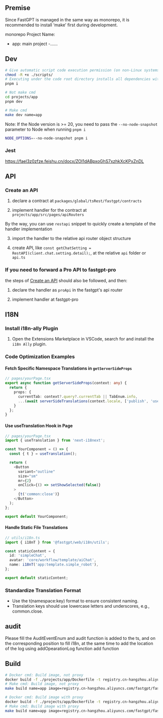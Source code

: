 ## Premise

Since FastGPT is managed in the same way as monorepo, it is recommended to install ‘make’ first during development.

monorepo Project Name:

- app: main project
-......

## Dev

```sh
# Give automatic script code execution permission (on non-Linux systems, you can manually execute the postinstall.sh file content)
chmod -R +x ./scripts/
# Executing under the code root directory installs all dependencies within the root package, projects, and packages
pnpm i

# Not make cmd
cd projects/app
pnpm dev

# Make cmd
make dev name=app
```

Note: If the Node version is >= 20, you need to pass the `--no-node-snapshot` parameter to Node when running `pnpm i`

```sh
NODE_OPTIONS=--no-node-snapshot pnpm i
```

### Jest

https://fael3z0zfze.feishu.cn/docx/ZOI1dABpxoGhS7xzhkXcKPxZnDL

## API

### Create an API

1. declare a contract at `packages/global/tsRest/fastgpt/contracts`

2. implement handler for the contract at `projects/app/src/pages/apiRouters`

By the way, you can use `restapi` snippet to quickly create a template of the handler implementation

3. import the handler to the relative api router object structure

4. create API, like `const getChatSetting = RestAPI(client.chat.setting.detail);`, at the relative `api` folder or `api.ts`

### If you need to forward a Pro API to fastgpt-pro

the steps of [Create an API](#create-an-api) should also be followed, and then:

1. declare the handler as `proApi` in the fastgpt's api router

2. implement handler at fastgpt-pro

## I18N

### Install i18n-ally Plugin

1. Open the Extensions Marketplace in VSCode, search for and install the `i18n Ally` plugin.

### Code Optimization Examples

#### Fetch Specific Namespace Translations in `getServerSideProps`

```typescript
// pages/yourPage.tsx
export async function getServerSideProps(context: any) {
  return {
    props: {
      currentTab: context?.query?.currentTab || TabEnum.info,
      ...(await serverSideTranslations(context.locale, ['publish', 'user']))
    }
  };
}
```

#### Use useTranslation Hook in Page

```typescript
// pages/yourPage.tsx
import { useTranslation } from 'next-i18next';

const YourComponent = () => {
  const { t } = useTranslation();

  return (
    <Button
      variant="outline"
      size="sm"
      mr={2}
      onClick={() => setShowSelected(false)}
    >
      {t('common:close')}
    </Button>
  );
};

export default YourComponent;
```

#### Handle Static File Translations

```typescript
// utils/i18n.ts
import { i18nT } from '@fastgpt/web/i18n/utils';

const staticContent = {
  id: 'simpleChat',
  avatar: 'core/workflow/template/aiChat',
  name: i18nT('app:template.simple_robot'),
};

export default staticContent;
```

### Standardize Translation Format

- Use the t(namespace:key) format to ensure consistent naming.
- Translation keys should use lowercase letters and underscores, e.g., common.close.

## audit

Please fill the AuditEventEnum and audit function is added to the ts, and on the corresponding position to fill i18n, at the same time to add the location of the log using addOpearationLog function add function

## Build

```sh
# Docker cmd: Build image, not proxy
docker build -f ./projects/app/Dockerfile -t registry.cn-hangzhou.aliyuncs.com/fastgpt/fastgpt:v4.8.1 . --build-arg name=app
# Make cmd: Build image, not proxy
make build name=app image=registry.cn-hangzhou.aliyuncs.com/fastgpt/fastgpt:v4.8.1

# Docker cmd: Build image with proxy
docker build -f ./projects/app/Dockerfile -t registry.cn-hangzhou.aliyuncs.com/fastgpt/fastgpt:v4.8.1 . --build-arg name=app --build-arg proxy=taobao
# Make cmd: Build image with proxy
make build name=app image=registry.cn-hangzhou.aliyuncs.com/fastgpt/fastgpt:v4.8.1 proxy=taobao
```
